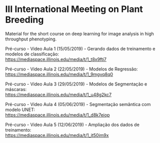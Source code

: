 # III International Meeting on Plant Breeding
Material for the short course on deep learning for image analysis in high throughput phenotyping.

Pré-curso - Video Aula 1 (15/05/2019) - Gerando dados de treinamento e modelos de classificação:  
https://mediaspace.illinois.edu/media/t/1_t8x9fti7

Pré-curso - Video Aula 2 (22/05/2019) - Modelos de Regressão:  
https://mediaspace.illinois.edu/media/t/1_9mgvq8q0

Pré-curso - Video Aula 3 (29/05/2019) - Modelos de Segmentação e máscaras:  
https://mediaspace.illinois.edu/media/t/1_u48g2kc7

Pré-curso - Video Aula 4 (05/06/2019) - Segmentação semântica com modelo UNET:  
https://mediaspace.illinois.edu/media/t/1_d8k7eiop

Pré-curso - Video Aula 5 (12/06/2019) - Ampliação dos dados de treinamento:  
https://mediaspace.illinois.edu/media/t/1_it50im9x
